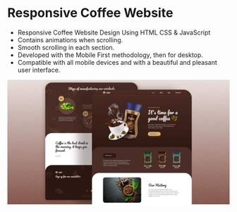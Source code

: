 # Responsive Coffee Website

- Responsive Coffee Website Design Using HTML CSS & JavaScript
- Contains animations when scrolling.
- Smooth scrolling in each section.
- Developed with the Mobile First methodology, then for desktop.
- Compatible with all mobile devices and with a beautiful and pleasant user interface.


![preview img](/preview.png)
